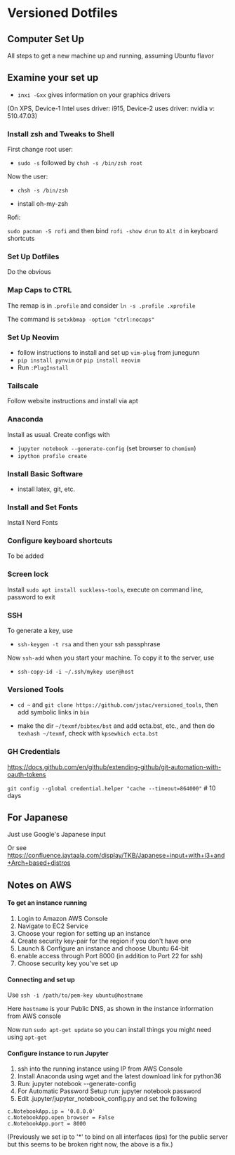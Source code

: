 # Versioned Dotfiles


## Computer Set Up

All steps to get a new machine up and running, assuming Ubuntu flavor

## Examine your set up

* `inxi -Gxx` gives information on your graphics drivers

(On XPS, Device-1 Intel uses driver: i915, Device-2 uses driver: nvidia v: 510.47.03)

### Install zsh and Tweaks to Shell

First change root user:

* `sudo -s` followed by `chsh -s /bin/zsh root`

Now the user:

* `chsh -s /bin/zsh` 

* install oh-my-zsh 

Rofi:

`sudo pacman -S rofi` and then bind `rofi -show drun` to `Alt d` in keyboard shortcuts


### Set Up Dotfiles

Do the obvious

### Map Caps to CTRL

The remap is in `.profile` and consider `ln -s .profile .xprofile`

The command is `setxkbmap -option "ctrl:nocaps"` 

### Set Up Neovim 

* follow instructions to install and set up `vim-plug` from junegunn
* `pip install pynvim` or `pip install neovim`
* Run `:PlugInstall` 

### Tailscale 

Follow website instructions and install via apt

### Anaconda

Install as usual.  Create configs with 

* `jupyter notebook --generate-config`  (set browser to `chomium`)
* `ipython profile create`

### Install Basic Software

* install latex, git, etc.

### Install and Set Fonts

Install Nerd Fonts 

### Configure keyboard shortcuts

To be added

### Screen lock

Install `sudo apt install suckless-tools`, execute on command line, password to exit

### SSH

To generate a key, use

* `ssh-keygen -t rsa` and then your ssh passphrase

Now `ssh-add` when you start your machine.  To copy it to the server, use

* `ssh-copy-id -i ~/.ssh/mykey user@host`


### Versioned Tools

* `cd ~` and `git clone https://github.com/jstac/versioned_tools`, then add symbolic links in `bin`

* make the dir `~/texmf/bibtex/bst` and add ecta.bst, etc., and then do `texhash ~/texmf`, check with `kpsewhich ecta.bst`

### GH Credentials

https://docs.github.com/en/github/extending-github/git-automation-with-oauth-tokens

`git config --global credential.helper "cache --timeout=864000"`  # 10 days


## For Japanese

Just use Google's Japanese input

Or see https://confluence.jaytaala.com/display/TKB/Japanese+input+with+i3+and+Arch+based+distros


## Notes on AWS


#### To get an instance running

1. Login to Amazon AWS Console 
2. Navigate to EC2 Service
3. Choose your region for setting up an instance
6. Create security key-pair for the region if you don't have one
4. Launch & Configure an instance and choose Ubuntu 64-bit
5. enable access through Port 8000 (in addition to Port 22 for ssh)
6. Choose security key you've set up

#### Connecting and set up 

Use `ssh -i /path/to/pem-key ubuntu@hostname`

Here `hostname` is your Public DNS, as shown in the instance information from AWS console

Now run `sudo apt-get update` so you can install things you might need using `apt-get`


#### Configure instance to run Jupyter

1. ssh into the running instance using IP from AWS Console
2. Install Anaconda using wget and the latest download link for python36
3. Run: jupyter notebook --generate-config
4. For Automatic Password Setup run: jupyter notebook password
5. Edit .jupyter/jupyter_notebook_config.py and set the following

```
c.NotebookApp.ip = '0.0.0.0'
c.NotebookApp.open_browser = False
c.NotebookApp.port = 8000 
```

(Previously we set ip to '*' to bind on all interfaces (ips) for the public server but this seems to be broken right now, the above is a fix.)

